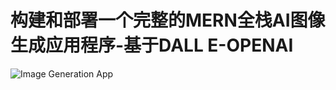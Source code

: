 # 构建和部署一个完整的MERN全栈AI图像生成应用程序-基于DALL E-OPENAI
![Image Generation App](https://i.ibb.co/p0f27C2/Thumbnail-9.png)
